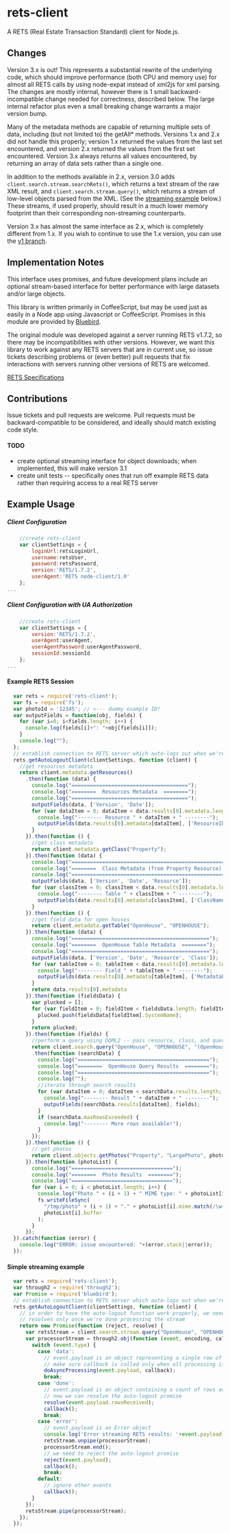 rets-client
===========
A RETS (Real Estate Transaction Standard) client for Node.js.

## Changes

Version 3.x is out!  This represents a substantial rewrite of the underlying code, which should improve performance
(both CPU and memory use) for almost all RETS calls by using node-expat instead of xml2js for xml parsing.  The changes
are mostly internal, however there is 1 small backward-incompatible change needed for correctness, described below.
The large internal refactor plus even a small breaking change warrants a major version bump.

Many of the metadata methods are capable of returning multiple sets of data, including (but not limited to) the
getAll* methods.  Versions 1.x and 2.x did not handle this properly; version 1.x returned the values from the last set
encountered, and version 2.x returned the values from the first set encountered.  Version 3.x always returns all values
encountered, by returning an array of data sets rather than a single one.

In addition to the methods available in 2.x, version 3.0 adds `client.search.stream.searchRets()`, which returns a
text stream of the raw XML result, and `client.search.stream.query()`, which returns a stream of low-level objects
parsed from the XML.  (See the [streaming example](#simple-streaming-example) below.)  These streams, if used properly,
should result in a much lower memory footprint than their corresponding non-streaming counterparts.

Version 3.x has almost the same interface as 2.x, which is completely different from 1.x.  If you wish to continue to
use the 1.x version, you can use the [v1 branch](https://github.com/sbruno81/rets-client/tree/v1).

## Implementation Notes

This interface uses promises, and future development plans include an optional stream-based interface
for better performance with large datasets and/or large objects.

This library is written primarily in CoffeeScript, but may be used just as easily in a Node app using Javascript or
CoffeeScript.  Promises in this module are provided by [Bluebird](https://github.com/petkaantonov/bluebird).

The original module was developed against a server running RETS v1.7.2, so there may be incompatibilities with other
versions.  However, we want this library to work against any RETS servers that are in current use, so issue tickets
describing problems or (even better) pull requests that fix interactions with servers running other versions of RETS
are welcomed.

[RETS Specifications](http://www.reso.org/specifications)

## Contributions
Issue tickets and pull requests are welcome.  Pull requests must be backward-compatible to be considered, and ideally
should match existing code style.

#### TODO
- create optional streaming interface for object downloads; when implemented, this will make version 3.1
- create unit tests -- specifically ones that run off example RETS data rather than requiring access to a real RETS server


## Example Usage

##### Client Configuration
```javascript
    //create rets-client
    var clientSettings = {
        loginUrl:retsLoginUrl,
        username:retsUser,
        password:retsPassword,
        version:'RETS/1.7.2',
        userAgent:'RETS node-client/1.0'
    };
...
```    
##### Client Configuration with UA Authorization
```javascript
    //create rets-client
    var clientSettings = {
        version:'RETS/1.7.2',
        userAgent:userAgent,
        userAgentPassword:userAgentPassword,
        sessionId:sessionId
    };
...
```

#### Example RETS Session
```javascript
  var rets = require('rets-client');
  var fs = require('fs');
  var photoId = '12345'; // <--- dummy example ID!
  var outputFields = function(obj, fields) {
    for (var i=0; i<fields.length; i++) {
      console.log(fields[i]+": "+obj[fields[i]]);
    }
    console.log("");
  };
  // establish connection to RETS server which auto-logs out when we're done
  rets.getAutoLogoutClient(clientSettings, function (client) {
    //get resources metadata
    return client.metadata.getResources()
      .then(function (data) {
        console.log("======================================");
        console.log("========  Resources Metadata  ========");
        console.log("======================================");
        outputFields(data, ['Version', 'Date']);
        for (var dataItem = 0; dataItem < data.results[0].metadata.length; dataItem++) {
          console.log("-------- Resource " + dataItem + " --------");
          outputFields(data.results[0].metadata[dataItem], ['ResourceID', 'StandardName', 'VisibleName', 'ObjectVersion']);
        }
      }).then(function () {
        //get class metadata
        return client.metadata.getClass("Property");
      }).then(function (data) {
        console.log("===========================================================");
        console.log("========  Class Metadata (from Property Resource)  ========");
        console.log("===========================================================");
        outputFields(data, ['Version', 'Date', 'Resource']);
        for (var classItem = 0; classItem < data.results[0].metadata.length; classItem++) {
          console.log("-------- Table " + classItem + " --------");
          outputFields(data.results[0].metadata[classItem], ['ClassName', 'StandardName', 'VisibleName', 'TableVersion']);
        }
      }).then(function () {
        //get field data for open houses
        return client.metadata.getTable("OpenHouse", "OPENHOUSE");
      }).then(function (data) {
        console.log("=============================================");
        console.log("========  OpenHouse Table Metadata  ========");
        console.log("=============================================");
        outputFields(data, ['Version', 'Date', 'Resource', 'Class']);
        for (var tableItem = 0; tableItem < data.results[0].metadata.length; tableItem++) {
          console.log("-------- Field " + tableItem + " --------");
          outputFields(data.results[0].metadata[tableItem], ['MetadataEntryID', 'SystemName', 'ShortName', 'LongName', 'DataType']);
        }
        return data.results[0].metadata
      }).then(function (fieldsData) {
        var plucked = [];
        for (var fieldItem = 0; fieldItem < fieldsData.length; fieldItem++) {
          plucked.push(fieldsData[fieldItem].SystemName);
        }
        return plucked;
      }).then(function (fields) {
        //perform a query using DQML2 -- pass resource, class, and query, and options
        return client.search.query("OpenHouse", "OPENHOUSE", "(OpenHouseType=PUBLIC),(ActiveYN=1)", {limit:100, offset:10})
        .then(function (searchData) {
          console.log("===========================================");
          console.log("========  OpenHouse Query Results  ========");
          console.log("===========================================");
          console.log("");
          //iterate through search results
          for (var dataItem = 0; dataItem < searchData.results.length; dataItem++) {
            console.log("-------- Result " + dataItem + " --------");
            outputFields(searchData.results[dataItem], fields);
          }
          if (searchData.maxRowsExceeded) {
            console.log("-------- More rows available!");
          }
        });
      }).then(function () {
        // get photos
        return client.objects.getPhotos("Property", "LargePhoto", photoId)
      }).then(function (photoList) {
        console.log("=================================");
        console.log("========  Photo Results  ========");
        console.log("=================================");
        for (var i = 0; i < photoList.length; i++) {
          console.log("Photo " + (i + 1) + " MIME type: " + photoList[i].mime);
          fs.writeFileSync(
            "/tmp/photo" + (i + 1) + "." + photoList[i].mime.match(/\w+\/(\w+)/i)[1],
            photoList[i].buffer
          );
        }
      });
  }).catch(function (error) {
    console.log("ERROR: issue encountered: "+(error.stack||error));
  });
```

#### Simple streaming example
```javascript
  var rets = require('rets-client');
  var through2 = require('through2');
  var Promise = require('bluebird');
  // establish connection to RETS server which auto-logs out when we're done
  rets.getAutoLogoutClient(clientSettings, function (client) {
    // in order to have the auto-logout function work properly, we need to make a promise that either rejects or
    // resolves only once we're done processing the stream
    return new Promise(function (reject, resolve) {
      var retsStream = client.search.stream.query("OpenHouse", "OPENHOUSE", "(OpenHouseType=PUBLIC),(ActiveYN=1)", {limit:100, offset:10});
      var processorStream = through2.obj(function (event, encoding, callback) {
        switch (event.type) {
          case 'data':
            // event.payload is an object representing a single row of results
            // make sure callback is called only when all processing is complete
            doAsyncProcessing(event.payload, callback);
            break;
          case 'done':
            // event.payload is an object containing a count of rows actually received, plus some other things
            // now we can resolve the auto-logout promise
            resolve(event.payload.rowsReceived);
            callback();
            break;
          case 'error':
            // event.payload is an Error object
            console.log('Error streaming RETS results: '+event.payload);
            retsStream.unpipe(processorStream);
            processorStream.end();
            // we need to reject the auto-logout promise
            reject(event.payload);
            callback();
            break;
          default:
            // ignore other events
            callback();
        }
      });
      retsStream.pipe(processorStream);
    });
  });
```
